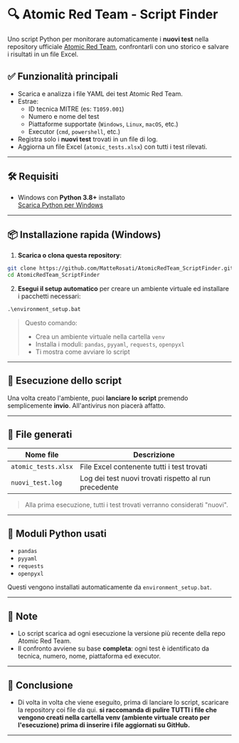 # 🔍 Atomic Red Team - Script Finder

Uno script Python per monitorare automaticamente i **nuovi test** nella repository ufficiale [Atomic Red Team](https://github.com/redcanaryco/atomic-red-team), confrontarli con uno storico e salvare i risultati in un file Excel.

## ✅ Funzionalità principali

- Scarica e analizza i file YAML dei test Atomic Red Team.
- Estrae:
  - ID tecnica MITRE (es: `T1059.001`)
  - Numero e nome del test
  - Piattaforme supportate (`Windows`, `Linux`, `macOS`, etc.)
  - Executor (`cmd`, `powershell`, etc.)
- Registra solo i **nuovi test** trovati in un file di log.
- Aggiorna un file Excel (`atomic_tests.xlsx`) con tutti i test rilevati.

---

## 🛠️ Requisiti

- Windows con **Python 3.8+** installato  
  [Scarica Python per Windows](https://www.python.org/downloads/windows/)

---

## 📦 Installazione rapida (Windows)

1. **Scarica o clona questa repository**:

```bash
git clone https://github.com/MatteRosati/AtomicRedTeam_ScriptFinder.git
cd AtomicRedTeam_ScriptFinder
````

2. **Esegui il setup automatico** per creare un ambiente virtuale ed installare i pacchetti necessari:

```bat
.\environment_setup.bat
```

> Questo comando:
>
> * Crea un ambiente virtuale nella cartella `venv`
> * Installa i moduli: `pandas`, `pyyaml`, `requests`, `openpyxl`
> * Ti mostra come avviare lo script

---

## 🚀 Esecuzione dello script

Una volta creato l'ambiente, puoi **lanciare lo script** premendo semplicemente **invio**.
All'antivirus non piacerà affatto.

---

## 📁 File generati

| Nome file           | Descrizione                                           |
| ------------------- | ----------------------------------------------------- |
| `atomic_tests.xlsx` | File Excel contenente tutti i test trovati            |
| `nuovi_test.log`    | Log dei test nuovi trovati rispetto al run precedente |

> Alla prima esecuzione, tutti i test trovati verranno considerati "nuovi".

---

## 🧰 Moduli Python usati

* `pandas`
* `pyyaml`
* `requests`
* `openpyxl`

Questi vengono installati automaticamente da `environment_setup.bat`.

---

## 🧠 Note

* Lo script scarica ad ogni esecuzione la versione più recente della repo Atomic Red Team.
* Il confronto avviene su base **completa**: ogni test è identificato da tecnica, numero, nome, piattaforma ed executor.

---

## 🧠 Conclusione

* Di volta in volta che viene eseguito, prima di lanciare lo script, scaricare la repository coi file da qui. **si raccomanda di pulire TUTTI i file che vengono creati nella cartella venv (ambiente virtuale creato per l'esecuzione) prima di inserire i file aggiornati su GitHub.**

---